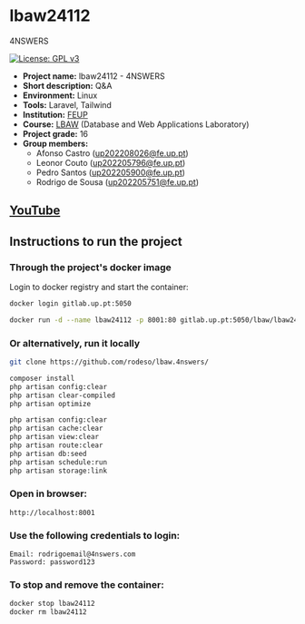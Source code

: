 # lbaw24112
4NSWERS

[![License: GPL v3](https://img.shields.io/badge/License-GPLv3-blue.svg)](https://www.gnu.org/licenses/gpl-3.0)


- **Project name:** lbaw24112 - 4NSWERS
- **Short description:** Q&A 
- **Environment:** Linux
- **Tools:** Laravel, Tailwind
- **Institution:** [FEUP](https://sigarra.up.pt/feup/en/web_page.Inicial)
- **Course:** [LBAW](https://sigarra.up.pt/feup/en/ucurr_geral.ficha_uc_view?pv_ocorrencia_id=541888) (Database and Web Applications Laboratory)
- **Project grade:** 16
- **Group members:**
    - Afonso Castro (up202208026@fe.up.pt)
    - Leonor Couto (up202205796@fe.up.pt)
    - Pedro Santos (up202205900@fe.up.pt)
    - Rodrigo de Sousa (up202205751@fe.up.pt)

[YouTube](https://youtu.be/0Zd8gBMzRcQ)
---

## Instructions to run the project

### Through the project's docker image

Login to docker registry and start the container:
```bash
docker login gitlab.up.pt:5050

docker run -d --name lbaw24112 -p 8001:80 gitlab.up.pt:5050/lbaw/lbaw2425/lbaw24112
```

### Or alternatively, run it locally

```bash
git clone https://github.com/rodeso/lbaw.4nswers/

composer install
php artisan config:clear
php artisan clear-compiled
php artisan optimize

php artisan config:clear
php artisan cache:clear
php artisan view:clear
php artisan route:clear
php artisan db:seed
php artisan schedule:run
php artisan storage:link

```


### Open in browser:
```
http://localhost:8001
```

### Use the following credentials to login:
```
Email: rodrigoemail@4nswers.com
Password: password123
```


### To stop and remove the container:

```bash
docker stop lbaw24112
docker rm lbaw24112
```
